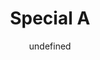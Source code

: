 --- 
slug: "special-a"
title: "Special A"
publishdate: "2018-12-20"
src: "https://365manga.net/manga/special-a"
author: "undefined"
image: "https://data.365manga.net/images/thumbnails/32719-special-a.jpg"
tags: []
chapters: ["]
chapterlinks: ["]
description: "Special A manga summary: Her whole life, Hikari Hanazono has been consumed with the desire to win against her school rival, Kei Takishima--at anything. He always comes out on top no matter what he does, and Hikari is determined to do whatever it takes to beat this guy! At age 6 Hikari lost to Kei in an impromptu wrestling match. Now, at 15, Hikari joins 'Special A,' a group of the top seven students at a private academy, for the opportunity to trounce the guy who made her suffer her first defeat. However, Kei's feelings towards Hikari are different."
---
